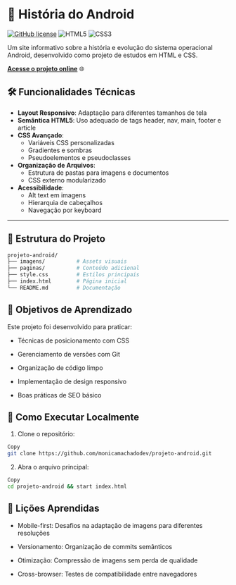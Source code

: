 # 📱 História do Android 

[![GitHub license](https://img.shields.io/github/license/monicamachadodev/projeto-android)](https://github.com/monicamachadodev/projeto-android/blob/main/LICENSE)
![HTML5](https://img.shields.io/badge/HTML5-E34F26?logo=html5&logoColor=white)
![CSS3](https://img.shields.io/badge/CSS3-1572B6?logo=css3&logoColor=white)

Um site informativo sobre a história e evolução do sistema operacional Android, desenvolvido como projeto de estudos em HTML e CSS.

[**Acesse o projeto online**](https://monicamachadodev.github.io/projeto-android/) 🌐

## 🛠️ Funcionalidades Técnicas

- **Layout Responsivo**: Adaptação para diferentes tamanhos de tela
- **Semântica HTML5**: Uso adequado de tags header, nav, main, footer e article
- **CSS Avançado**:
  - Variáveis CSS personalizadas
  - Gradientes e sombras
  - Pseudoelementos e pseudoclasses
- **Organização de Arquivos**:
  - Estrutura de pastas para imagens e documentos
  - CSS externo modularizado
- **Acessibilidade**:
  - Alt text em imagens
  - Hierarquia de cabeçalhos
  - Navegação por keyboard

---

## 📂 Estrutura do Projeto

```bash
projeto-android/
├── imagens/          # Assets visuais
├── paginas/          # Conteúdo adicional
├── style.css         # Estilos principais
├── index.html        # Página inicial
└── README.md         # Documentação
```
## 🎯 Objetivos de Aprendizado
Este projeto foi desenvolvido para praticar:

- Técnicas de posicionamento com CSS

- Gerenciamento de versões com Git

- Organização de código limpo

- Implementação de design responsivo

- Boas práticas de SEO básico

## 🚀 Como Executar Localmente
1. Clone o repositório:

```bash
Copy
git clone https://github.com/monicamachadodev/projeto-android.git
```
2. Abra o arquivo principal:

```bash
Copy
cd projeto-android && start index.html
```

## 📌 Lições Aprendidas
- Mobile-first: Desafios na adaptação de imagens para diferentes resoluções

- Versionamento: Organização de commits semânticos

- Otimização: Compressão de imagens sem perda de qualidade

- Cross-browser: Testes de compatibilidade entre navegadores

